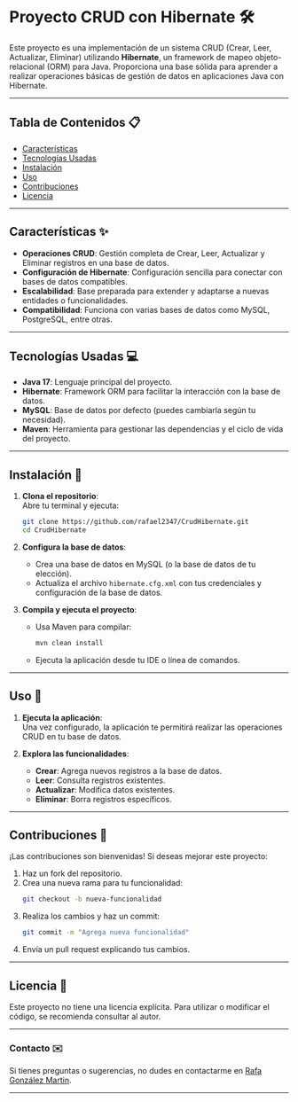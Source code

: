 # Proyecto CRUD con Hibernate 🛠️

Este proyecto es una implementación de un sistema CRUD (Crear, Leer, Actualizar, Eliminar) utilizando **Hibernate**, un framework de mapeo objeto-relacional (ORM) para Java. Proporciona una base sólida para aprender a realizar operaciones básicas de gestión de datos en aplicaciones Java con Hibernate.

---

## Tabla de Contenidos 📋

- [Características](#características-✨)
- [Tecnologías Usadas](#tecnologías-usadas-💻)
- [Instalación](#instalación-🚀)
- [Uso](#uso-🔧)
- [Contribuciones](#contribuciones-🤝)
- [Licencia](#licencia-📜)

---

## Características ✨

- **Operaciones CRUD**: Gestión completa de Crear, Leer, Actualizar y Eliminar registros en una base de datos.
- **Configuración de Hibernate**: Configuración sencilla para conectar con bases de datos compatibles.
- **Escalabilidad**: Base preparada para extender y adaptarse a nuevas entidades o funcionalidades.
- **Compatibilidad**: Funciona con varias bases de datos como MySQL, PostgreSQL, entre otras.

---

## Tecnologías Usadas 💻

- **Java 17**: Lenguaje principal del proyecto.
- **Hibernate**: Framework ORM para facilitar la interacción con la base de datos.
- **MySQL**: Base de datos por defecto (puedes cambiarla según tu necesidad).
- **Maven**: Herramienta para gestionar las dependencias y el ciclo de vida del proyecto.

---

## Instalación 🚀

1. **Clona el repositorio**:  
   Abre tu terminal y ejecuta:
   ```bash
   git clone https://github.com/rafael2347/CrudHibernate.git
   cd CrudHibernate
   ```

2. **Configura la base de datos**:  
   - Crea una base de datos en MySQL (o la base de datos de tu elección).
   - Actualiza el archivo `hibernate.cfg.xml` con tus credenciales y configuración de la base de datos.

3. **Compila y ejecuta el proyecto**:  
   - Usa Maven para compilar:
     ```bash
     mvn clean install
     ```
   - Ejecuta la aplicación desde tu IDE o línea de comandos.

---

## Uso 🔧

1. **Ejecuta la aplicación**:  
   Una vez configurado, la aplicación te permitirá realizar las operaciones CRUD en tu base de datos.

2. **Explora las funcionalidades**:  
   - **Crear**: Agrega nuevos registros a la base de datos.
   - **Leer**: Consulta registros existentes.
   - **Actualizar**: Modifica datos existentes.
   - **Eliminar**: Borra registros específicos.

---

## Contribuciones 🤝

¡Las contribuciones son bienvenidas! Si deseas mejorar este proyecto:

1. Haz un fork del repositorio.
2. Crea una nueva rama para tu funcionalidad:
   ```bash
   git checkout -b nueva-funcionalidad
   ```
3. Realiza los cambios y haz un commit:
   ```bash
   git commit -m "Agrega nueva funcionalidad"
   ```
4. Envía un pull request explicando tus cambios.

---

## Licencia 📜

Este proyecto no tiene una licencia explícita. Para utilizar o modificar el código, se recomienda consultar al autor.

---

### Contacto ✉️

Si tienes preguntas o sugerencias, no dudes en contactarme en [Rafa González Martin](mailto:rafa.gonzalez@example.com).

---

